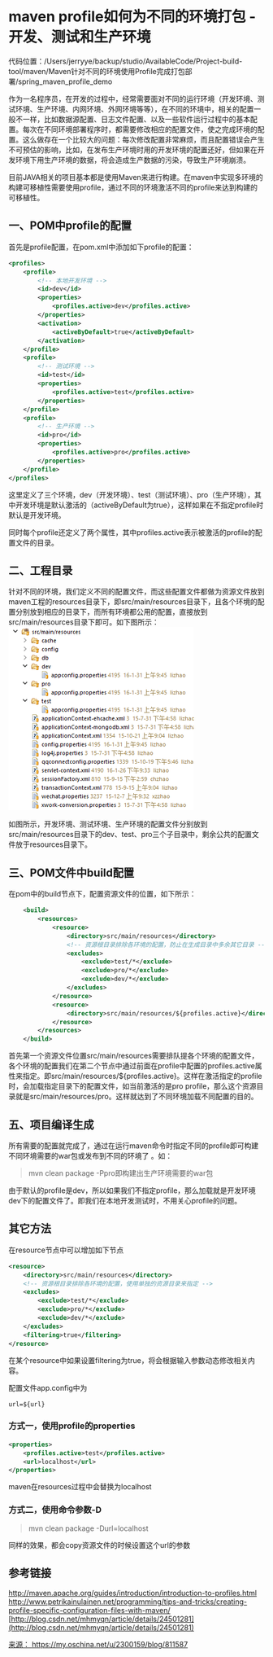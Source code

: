 # maven profile如何为不同的环境打包 -开发、测试和生产环境

代码位置：/Users/jerryye/backup/studio/AvailableCode/Project-build-tool/maven/Maven针对不同的环境使用Profile完成打包部署/spring_maven_profile_demo

作为一名程序员，在开发的过程中，经常需要面对不同的运行环境（开发环境、测试环境、生产环境、内网环境、外网环境等等），在不同的环境中，相关的配置一般不一样，比如数据源配置、日志文件配置、以及一些软件运行过程中的基本配置。每次在不同环境部署程序时，都需要修改相应的配置文件，使之完成环境的配置。这么做存在一个比较大的问题：每次修改配置非常麻烦，而且配置错误会产生不可预估的影响，比如，在发布生产环境时用的开发环境的配置还好，但如果在开发环境下用生产环境的数据，将会造成生产数据的污染，导致生产环境崩溃。

目前JAVA相关的项目基本都是使用Maven来进行构建。在maven中实现多环境的构建可移植性需要使用profile，通过不同的环境激活不同的profile来达到构建的可移植性。

## 一、POM中profile的配置

首先是profile配置，在pom.xml中添加如下profile的配置：

```xml
<profiles>
    <profile>
        <!-- 本地开发环境 -->
        <id>dev</id>
        <properties>
            <profiles.active>dev</profiles.active>
        </properties>
        <activation>
            <activeByDefault>true</activeByDefault>
        </activation>
    </profile>
    <profile>
        <!-- 测试环境 -->
        <id>test</id>
        <properties>
            <profiles.active>test</profiles.active>
        </properties>
    </profile>
    <profile>
        <!-- 生产环境 -->
        <id>pro</id>
        <properties>
            <profiles.active>pro</profiles.active>
        </properties>
    </profile>
</profiles>

```

这里定义了三个环境，dev（开发环境）、test（测试环境）、pro（生产环境），其中开发环境是默认激活的（activeByDefault为true），这样如果在不指定profile时默认是开发环境。

同时每个profile还定义了两个属性，其中profiles.active表示被激活的profile的配置文件的目录。

## 二、工程目录

针对不同的环境，我们定义不同的配置文件，而这些配置文件都做为资源文件放到maven工程的resources目录下，即src/main/resources目录下，且各个环境的配置分别放到相应的目录下，而所有环境都公用的配置，直接放到src/main/resources目录下即可。如下图所示：
![目录结构](image-201708211008/0.11840328564145586.png)

如图所示，开发环境、测试环境、生产环境的配置文件分别放到src/main/resources目录下的dev、test、pro三个子目录中，剩余公共的配置文件放于resources目录下。

## 三、POM文件中build配置

在pom中的build节点下，配置资源文件的位置，如下所示：

```xml
    <build>
        <resources>
            <resource>
                <directory>src/main/resources</directory>
                <!-- 资源根目录排除各环境的配置，防止在生成目录中多余其它目录 -->
                <excludes>
                    <exclude>test/*</exclude>
                    <exclude>pro/*</exclude>
                    <exclude>dev/*</exclude>
                </excludes>
            </resource>
            <resource>
                <directory>src/main/resources/${profiles.active}</directory>
            </resource>
        </resources>
    </build>
```

首先第一个资源文件位置src/main/resources需要排队提各个环境的配置文件，各个环境的配置我们在第二个节点中通过前面在profile中配置的profiles.active属性来指定。即src/main/resources/${profiles.active}。这样在激活指定的profile时，会加载指定目录下的配置文件，如当前激活的是pro profile，那么这个资源目录就是src/main/resources/pro。这样就达到了不同环境加载不同配置的目的。

## 五、项目编译生成

所有需要的配置就完成了，通过在运行maven命令时指定不同的profile即可构建不同环境需要的war包或发布到不同的环境了 。如：

> mvn clean package -Ppro即构建出生产环境需要的war包

由于默认的profile是dev，所以如果我们不指定profile，那么加载就是开发环境dev下的配置文件了。即我们在本地开发测试时，不用关心profile的问题。

## 其它方法

在resource节点中可以增加如下节点

```xml
<resource>
    <directory>src/main/resources</directory>
    <!-- 资源根目录排除各环境的配置，使用单独的资源目录来指定 -->
    <excludes>
        <exclude>test/*</exclude>
        <exclude>pro/*</exclude>
        <exclude>dev/*</exclude>
    </excludes>
    <filtering>true</filtering>
</resource>

```

在某个resource中如果设置filtering为true，将会根据输入参数动态修改相关内容。

配置文件app.config中为

```
url=${url}
```

### 方式一，使用profile的properties

```xml
<properties>
    <profiles.active>test</profiles.active>
    <url>localhost</url>
</properties>
```

maven在resources过程中会替换为localhost

### 方式二，使用命令参数-D

> mvn clean package -Durl=localhost

同样的效果，都会copy资源文件的时候设置这个url的参数

## 参考链接

<http://maven.apache.org/guides/introduction/introduction-to-profiles.html>
<http://www.petrikainulainen.net/programming/tips-and-tricks/creating-profile-specific-configuration-files-with-maven/>
[http://blog.csdn.net/mhmyqn/article/details/24501281](http://blog.csdn.net/mhmyqn/article/details/24501281)

[来源： ](http://blog.csdn.net/mhmyqn/article/details/24501281)<https://my.oschina.net/u/2300159/blog/811587>